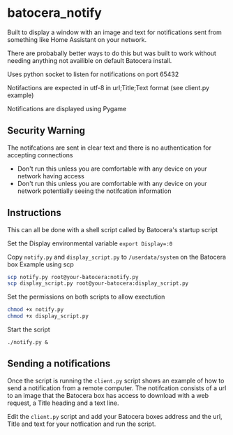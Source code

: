 # batocera_notify

Built to display a window with an image and text for notifications sent from
something like Home Assistant on your network.

There are probabally better ways to do this but was built to work without
needing anything not availible on default Batocera install.

Uses python socket to listen for notifications on port 65432

Notifactions are expected in utf-8 in url;Title;Text format (see client.py example)

Notifications are displayed using Pygame

## Security Warning

The notifcations are sent in clear text and there is no authentication for
accepting connections

- Don't run this unless you are comfortable with any device on your network having access
- Don't run this unless you are comfortable with any device on your network potentially seeing the notifcation information

## Instructions

This can all be done with a shell script called by Batocera's startup script

Set the Display environmental variable `export Display=:0`

Copy `notify.py` and `display_script.py` to `/userdata/system` on the Batocera box
Example using scp

```bash
scp notify.py root@your-batocera:notify.py
scp display_script.py root@your-batocera:display_script.py
```

Set the permissions on both scripts to allow exectution

```bash
chmod +x notify.py
chmod +x display_script.py
```

Start the script

`./notify.py &`

## Sending a notifications

Once the script is running the `client.py` script shows an example of how to
send a notification from a remote computer. The notifcation consists of a url to
an image that the Batocera box has access to download with a web request, a
Title heading and a text line.

Edit the `client.py` script and add your Batocera boxes address and the url, Title
and text for your notfication and run the script.
